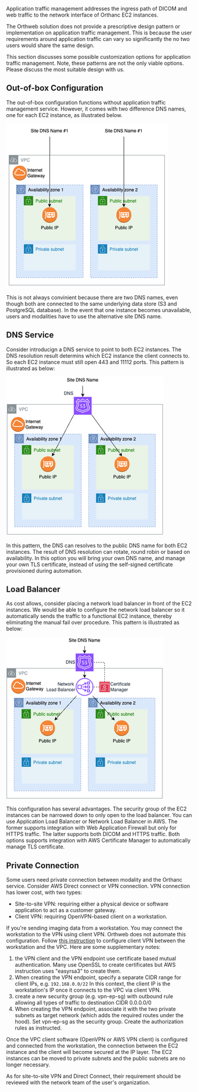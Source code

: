 
Application traffic management addresses the ingress path of DICOM and web traffic to the network interface of Orthanc EC2 instances. 

The Orthweb solution does not provide a prescriptive design pattern or implementation on application traffic management. This is because the user requirements around application traffic can vary so significantly the no two users would share the same design. 

This section discusses some possible customization options for application traffic management. Note, these patterns are not the only viable options. Please discuss the most suitable design with us.

## Out-of-box Configuration

The out-of-box configuration functions without application traffic management service. However, it comes with two difference DNS names, one for each EC2 instance, as illustrated below.

![Diagram](../assets/images/AppTraffic0.png)

This is not always convinient because there are two DNS names, even though both are connected to the same underlying data store (S3 and PostgreSQL database). In the event that one instance becomes unavailable, users and modalities have to use the alternative site DNS name.

## DNS Service
Consider introducign a DNS service to point to both EC2 instances. The DNS resolution result determins which EC2 instance the client connects to. So each EC2 instance must still open 443 and 11112 ports. This pattern is illustrated as below:

![Diagram](../assets/images/AppTraffic1.png)

In this pattern, the DNS can resolves to the public DNS name for both EC2 instances. The result of DNS resolution can rotate, round robin or based on availability. In this option you will bring your own DNS name, and manage your own TLS certificate, instead of using the self-signed certificate provisioned during automation.

## Load Balancer
As cost allows, consider placing a network load balancer in front of the EC2 instances. We would be able to configure the network load balancer so it automatically sends the traffic to a functional EC2 instance, thereby eliminating the manual fail over procedure. This pattern is illustrated as below:

![Diagram](../assets/images/AppTraffic2.png)

This configuration has several advantages. The security group of the EC2 instances can be narrowed down to only open to the load balancer. You can use Application Load Balancer or Network Load Balancer in AWS. The former supports integration with Web Application Firewall but only for HTTPS traffic. The latter supports both DICOM and HTTPS traffic. Both options supports integration with AWS Certificate Manager to automatically manage TLS certificate. 

## Private Connection

Some users need private connection between modality and the Orthanc service. Consider AWS Direct connect or VPN connection. VPN connection has lower cost, with two types:

* Site-to-site VPN: requiring either a physical device or software application to act as a customer gateway. 
* Client VPN: requiring OpenVPN-based client on a workstation.

If you're sending imaging data from a workstation. You may connect the workstation to the VPN using client VPN. Orthweb does not automate this configuration. Follow [this instruction](https://docs.aws.amazon.com/vpn/latest/clientvpn-admin/cvpn-getting-started.html) to configure client VPN between the workstation and the VPC. Here are some supplementary notes:

1. the VPN client and the VPN endpoint use certificate based mutual authentication. Many use OpenSSL to create certificates but AWS instruction uses "easyrsa3" to create them.
2. When creating the VPN endpoint, specify a separate CIDR range for client IPs, e.g. `192.168.0.0/22` In this context, the client IP is the workstation's IP once it connects to the VPC via client VPN.
3. create a new security group (e.g. vpn-ep-sg) with outbound rule allowing all types of traffic to destination CIDR 0.0.0.0/0
4. When creating the VPN endpoint, associate it with the two private subnets as target network (which adds the required routes under the hood). Set vpn-ep-sg as the security group. Create the authorization rules as instructed.

Once the VPC client software (OpenVPN or AWS VPN client) is configured and connected from the workstation, the connection between the EC2 instance and the client will become secured at the IP layer. The EC2 instances can be moved to private subnets and the public subnets are no longer necessary.

As for site-to-site VPN and Direct Connect, their requirement should be reviewed with the network team of the user's organization.